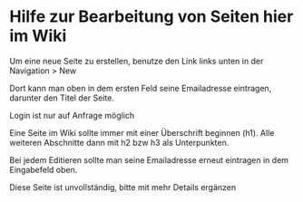 # Hilfe zur Bearbeitung von Seiten hier im Wiki


Um eine neue Seite zu erstellen, benutze den Link links unten in der Navigation > New

Dort kann man oben in dem ersten Feld seine Emailadresse eintragen, darunter den Titel der Seite.

Login ist nur auf Anfrage möglich

Eine Seite im Wiki sollte immer mit einer Überschrift beginnen (h1). Alle weiteren Abschnitte dann mit h2 bzw h3 als Unterpunkten.

Bei jedem Editieren sollte man seine Emailadresse erneut eintragen in dem Eingabefeld oben.



Diese Seite ist unvollständig, bitte mit mehr Details ergänzen

